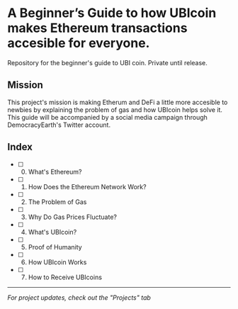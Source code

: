 # A Beginner’s Guide to how UBIcoin makes Ethereum transactions accesible for everyone.
Repository for the beginner's guide to UBI coin. Private until release.


## Mission
This project's mission is making Etherum and DeFi a little more accesible to newbies by explaining the problem of gas and how UBIcoin helps solve it. This guide will be accompanied by a social media campaign through DemocracyEarth's Twitter account.

## Index
- [ ] 0. What's Ethereum?
- [ ] 1. How Does the Ethereum Network Work?
- [ ] 2. The Problem of Gas
- [ ] 3. Why Do Gas Prices Fluctuate?
- [ ] 4. What's UBIcoin?
- [ ] 5. Proof of Humanity
- [ ] 6. How UBIcoin Works
- [ ] 7. How to Receive UBIcoins

-------

*For project updates, check out the "Projects" tab* 
